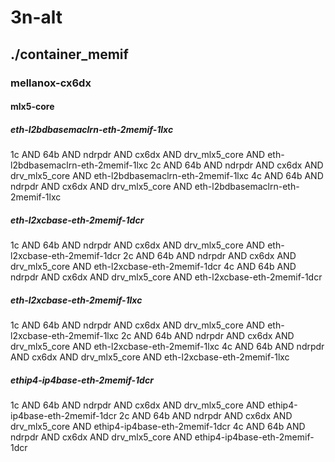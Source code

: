 # 3n-alt
## ./container_memif
### mellanox-cx6dx
#### mlx5-core
##### eth-l2bdbasemaclrn-eth-2memif-1lxc
1c AND 64b AND ndrpdr AND cx6dx AND drv_mlx5_core AND eth-l2bdbasemaclrn-eth-2memif-1lxc
2c AND 64b AND ndrpdr AND cx6dx AND drv_mlx5_core AND eth-l2bdbasemaclrn-eth-2memif-1lxc
4c AND 64b AND ndrpdr AND cx6dx AND drv_mlx5_core AND eth-l2bdbasemaclrn-eth-2memif-1lxc
##### eth-l2xcbase-eth-2memif-1dcr
1c AND 64b AND ndrpdr AND cx6dx AND drv_mlx5_core AND eth-l2xcbase-eth-2memif-1dcr
2c AND 64b AND ndrpdr AND cx6dx AND drv_mlx5_core AND eth-l2xcbase-eth-2memif-1dcr
4c AND 64b AND ndrpdr AND cx6dx AND drv_mlx5_core AND eth-l2xcbase-eth-2memif-1dcr
##### eth-l2xcbase-eth-2memif-1lxc
1c AND 64b AND ndrpdr AND cx6dx AND drv_mlx5_core AND eth-l2xcbase-eth-2memif-1lxc
2c AND 64b AND ndrpdr AND cx6dx AND drv_mlx5_core AND eth-l2xcbase-eth-2memif-1lxc
4c AND 64b AND ndrpdr AND cx6dx AND drv_mlx5_core AND eth-l2xcbase-eth-2memif-1lxc
##### ethip4-ip4base-eth-2memif-1dcr
1c AND 64b AND ndrpdr AND cx6dx AND drv_mlx5_core AND ethip4-ip4base-eth-2memif-1dcr
2c AND 64b AND ndrpdr AND cx6dx AND drv_mlx5_core AND ethip4-ip4base-eth-2memif-1dcr
4c AND 64b AND ndrpdr AND cx6dx AND drv_mlx5_core AND ethip4-ip4base-eth-2memif-1dcr
